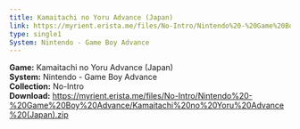 ```yaml
---
title: Kamaitachi no Yoru Advance (Japan)
link: https://myrient.erista.me/files/No-Intro/Nintendo%20-%20Game%20Boy%20Advance/Kamaitachi%20no%20Yoru%20Advance%20(Japan).zip
type: single1
System: Nintendo - Game Boy Advance
---
```

<b>Game:</b> Kamaitachi no Yoru Advance (Japan)<br>
<b>System:</b> Nintendo - Game Boy Advance<br>
<b>Collection:</b> No-Intro<br>
<b>Download:</b> https://myrient.erista.me/files/No-Intro/Nintendo%20-%20Game%20Boy%20Advance/Kamaitachi%20no%20Yoru%20Advance%20(Japan).zip
